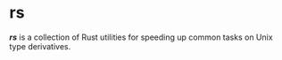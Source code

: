 # rs
***rs*** is a collection of Rust utilities for speeding up common tasks on Unix type derivatives.
